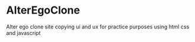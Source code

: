 # AlterEgoClone
Alter ego clone site copying ui and ux for practice purposes using html css and javascript
